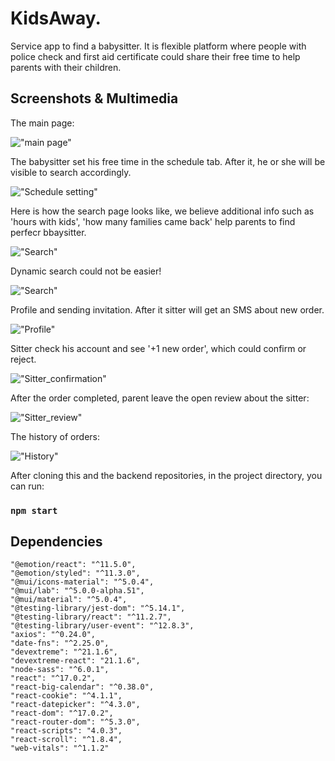 # KidsAway. 
Service app to find a babysitter. It is flexible platform where people with police check and first aid certificate could share their free time to help parents with their children. 
## Screenshots & Multimedia
The main page:

!["main page"](https://github.com/PolinaSkrobot/kids_away/blob/main/public/images/main.jpeg)

The babysitter set his free time in the schedule tab. 
After it, he or she will be visible to search accordingly.

!["Schedule setting"](https://github.com/PolinaSkrobot/kids_away/blob/main/public/images/schedule.gif)

Here is how the search page looks like, we believe additional info such as 'hours with kids', 'how many families came back' help parents to find perfecr bbaysitter.

!["Search"](https://github.com/PolinaSkrobot/kids_away/blob/main/public/images/search.jpeg)

Dynamic search could not be easier!

!["Search"](https://github.com/PolinaSkrobot/kids_away/blob/main/public/images/search.gif)

Profile and sending invitation. After it sitter will get an SMS about new order.

!["Profile"](https://github.com/PolinaSkrobot/kids_away/blob/main/public/images/Sitter-profile%20and%20invitation.gif)

Sitter check his account and see '+1 new order', which could confirm or reject.

!["Sitter_confirmation"](https://github.com/PolinaSkrobot/kids_away/blob/main/public/images/Sitter_confirmation.gif)

After the order completed, parent leave the open review about the sitter:

!["Sitter_review"](https://github.com/PolinaSkrobot/kids_away/blob/main/public/images/Sitter_review.gif)

The history of orders:

!["History"](https://github.com/PolinaSkrobot/kids_away/blob/main/public/images/Order%20history.gif)



After cloning this and the backend repositories,  in the project directory, you can run:
### `npm start`
## Dependencies
    "@emotion/react": "^11.5.0",
    "@emotion/styled": "^11.3.0",
    "@mui/icons-material": "^5.0.4",
    "@mui/lab": "^5.0.0-alpha.51",
    "@mui/material": "^5.0.4",
    "@testing-library/jest-dom": "^5.14.1",
    "@testing-library/react": "^11.2.7",
    "@testing-library/user-event": "^12.8.3",
    "axios": "^0.24.0",
    "date-fns": "^2.25.0",
    "devextreme": "^21.1.6",
    "devextreme-react": "21.1.6",
    "node-sass": "^6.0.1",
    "react": "^17.0.2",
    "react-big-calendar": "^0.38.0",
    "react-cookie": "^4.1.1",
    "react-datepicker": "^4.3.0",
    "react-dom": "^17.0.2",
    "react-router-dom": "^5.3.0",
    "react-scripts": "4.0.3",
    "react-scroll": "^1.8.4",
    "web-vitals": "^1.1.2"



